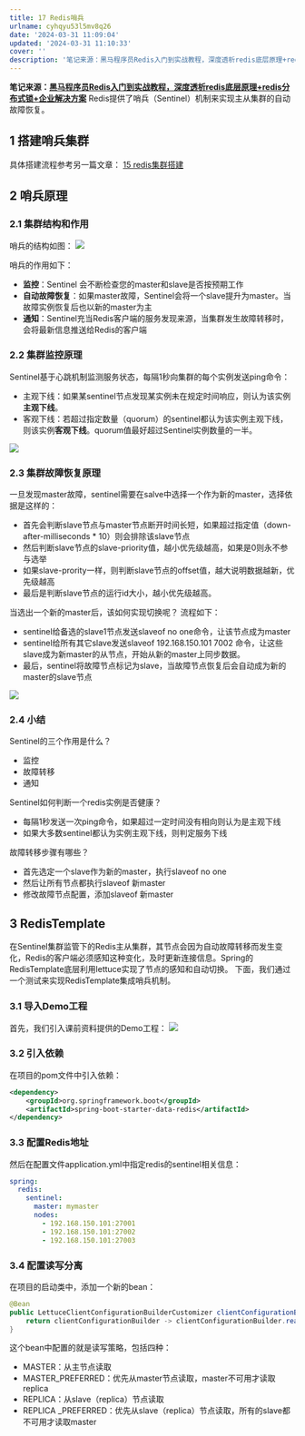 ```yaml
---
title: 17 Redis哨兵
urlname: cyhqyu53l5mv8q26
date: '2024-03-31 11:09:04'
updated: '2024-03-31 11:10:33'
cover: ''
description: '笔记来源：黑马程序员Redis入门到实战教程，深度透析redis底层原理+redis分布式锁+企业解决方案Redis提供了哨兵（Sentinel）机制来实现主从集群的自动故障恢复。1 搭建哨兵集群具体搭建流程参考另一篇文章：此处为语雀内容卡片，点击链接查看：https://www.yuque....'
---
```

**笔记来源：**[**黑马程序员Redis入门到实战教程，深度透析redis底层原理+redis分布式锁+企业解决方案**](https://www.bilibili.com/video/BV1cr4y1671t/?spm_id_from=333.337.search-card.all.click&vd_source=e8046ccbdc793e09a75eb61fe8e84a30)
Redis提供了哨兵（Sentinel）机制来实现主从集群的自动故障恢复。
## 1 搭建哨兵集群
具体搭建流程参考另一篇文章：
[15 redis集群搭建](https://www.yuque.com/u21918439/vg7knb/xkt6nu?view=doc_embed)
## 2 哨兵原理
### 2.1 集群结构和作用

哨兵的结构如图：
![](https://cdn.nlark.com/yuque/0/2022/png/22334924/1664532310889-3e965b05-c2d3-4984-9372-b01a13195bc8.png#averageHue=%23f4ded5&clientId=u64bd80a6-af81-4&errorMessage=unknown%20error&height=488&id=KHon2&originHeight=617&originWidth=820&originalType=binary&ratio=1&rotation=0&showTitle=false&status=error&style=none&taskId=u6fbc039f-f4e2-4e12-9d51-310835468e6&title=&width=649)

哨兵的作用如下：

- **监控**：Sentinel 会不断检查您的master和slave是否按预期工作
- **自动故障恢复**：如果master故障，Sentinel会将一个slave提升为master。当故障实例恢复后也以新的master为主
- **通知**：Sentinel充当Redis客户端的服务发现来源，当集群发生故障转移时，会将最新信息推送给Redis的客户端
### 2.2 集群监控原理
Sentinel基于心跳机制监测服务状态，每隔1秒向集群的每个实例发送ping命令：

-  主观下线：如果某sentinel节点发现某实例未在规定时间响应，则认为该实例**主观下线**。 
-  客观下线：若超过指定数量（quorum）的sentinel都认为该实例主观下线，则该实例**客观下线**。quorum值最好超过Sentinel实例数量的一半。 

![](https://cdn.nlark.com/yuque/0/2022/png/22334924/1664532310895-080dcf8e-1eb5-44bc-9710-05b49d9f0b6e.png#averageHue=%23f3d9ce&clientId=u64bd80a6-af81-4&errorMessage=unknown%20error&id=oGL7j&originHeight=409&originWidth=660&originalType=binary&ratio=1&rotation=0&showTitle=false&status=error&style=none&taskId=u19e53e96-64be-46e3-a6a4-ffb4595ff20&title=)
### 2.3 集群故障恢复原理
一旦发现master故障，sentinel需要在salve中选择一个作为新的master，选择依据是这样的：

- 首先会判断slave节点与master节点断开时间长短，如果超过指定值（down-after-milliseconds * 10）则会排除该slave节点
- 然后判断slave节点的slave-priority值，越小优先级越高，如果是0则永不参与选举
- 如果slave-prority一样，则判断slave节点的offset值，越大说明数据越新，优先级越高
- 最后是判断slave节点的运行id大小，越小优先级越高。

当选出一个新的master后，该如何实现切换呢？
流程如下：

- sentinel给备选的slave1节点发送slaveof no one命令，让该节点成为master
- sentinel给所有其它slave发送slaveof 192.168.150.101 7002 命令，让这些slave成为新master的从节点，开始从新的master上同步数据。
- 最后，sentinel将故障节点标记为slave，当故障节点恢复后会自动成为新的master的slave节点

![](https://cdn.nlark.com/yuque/0/2022/png/22334924/1664532311039-b16ec1f4-d50d-4b89-a481-7d2849995581.png#averageHue=%23f6e9e6&clientId=u64bd80a6-af81-4&errorMessage=unknown%20error&id=gAynJ&originHeight=593&originWidth=838&originalType=binary&ratio=1&rotation=0&showTitle=false&status=error&style=none&taskId=u121969da-71b6-4f02-9d9c-9c4638e7f1e&title=)

### 2.4 小结
Sentinel的三个作用是什么？

- 监控
- 故障转移
- 通知

Sentinel如何判断一个redis实例是否健康？

- 每隔1秒发送一次ping命令，如果超过一定时间没有相向则认为是主观下线
- 如果大多数sentinel都认为实例主观下线，则判定服务下线

故障转移步骤有哪些？

- 首先选定一个slave作为新的master，执行slaveof no one
- 然后让所有节点都执行slaveof 新master
- 修改故障节点配置，添加slaveof 新master
## 3 RedisTemplate
在Sentinel集群监管下的Redis主从集群，其节点会因为自动故障转移而发生变化，Redis的客户端必须感知这种变化，及时更新连接信息。Spring的RedisTemplate底层利用lettuce实现了节点的感知和自动切换。
下面，我们通过一个测试来实现RedisTemplate集成哨兵机制。
### 3.1 导入Demo工程

首先，我们引入课前资料提供的Demo工程：
![](https://cdn.nlark.com/yuque/0/2022/png/22334924/1664532311157-49bcd9e1-16d0-487b-85de-5e3534a59c3a.png#averageHue=%23fcf8eb&clientId=u64bd80a6-af81-4&errorMessage=unknown%20error&id=G9SYc&originHeight=213&originWidth=196&originalType=binary&ratio=1&rotation=0&showTitle=false&status=error&style=none&taskId=u0f8cc5ee-dc40-473e-bcdb-9ac0f724168&title=)

### 3.2 引入依赖
在项目的pom文件中引入依赖：
```xml
<dependency>
    <groupId>org.springframework.boot</groupId>
    <artifactId>spring-boot-starter-data-redis</artifactId>
</dependency>
```

### 3.3 配置Redis地址
然后在配置文件application.yml中指定redis的sentinel相关信息：
```yaml
spring:
  redis:
    sentinel:
      master: mymaster
      nodes:
        - 192.168.150.101:27001
        - 192.168.150.101:27002
        - 192.168.150.101:27003
```

### 3.4 配置读写分离
在项目的启动类中，添加一个新的bean：
```java
@Bean
public LettuceClientConfigurationBuilderCustomizer clientConfigurationBuilderCustomizer(){
    return clientConfigurationBuilder -> clientConfigurationBuilder.readFrom(ReadFrom.REPLICA_PREFERRED);
}
```

这个bean中配置的就是读写策略，包括四种：

- MASTER：从主节点读取
- MASTER_PREFERRED：优先从master节点读取，master不可用才读取replica
- REPLICA：从slave（replica）节点读取
- REPLICA _PREFERRED：优先从slave（replica）节点读取，所有的slave都不可用才读取master

